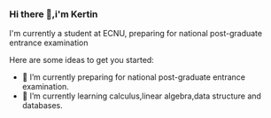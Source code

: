 ### Hi there 👋,i'm Kertin
I'm currently a student at ECNU, preparing for national post-graduate entrance examination

Here are some ideas to get you started:

- 🔭 I’m currently preparing for national post-graduate entrance examination.
- 🌱 I’m currently learning calculus,linear algebra,data structure and databases.


